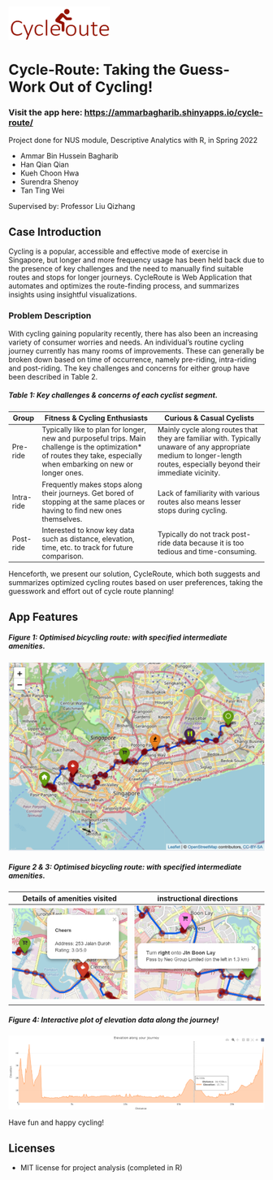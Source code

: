 <img src="https://github.com/AmmarBagharib/Cycle-Route/blob/main/images/cycle-route-logo.png" width="200" height="65" />

# Cycle-Route: Taking the Guess-Work Out of Cycling!

### Visit the app here: https://ammarbagharib.shinyapps.io/cycle-route/

Project done for NUS module, Descriptive Analytics with R, in Spring 2022

- Ammar Bin Hussein Bagharib
- Han Qian Qian
- Kueh Choon Hwa
- Surendra Shenoy
- Tan Ting Wei

Supervised by: Professor Liu Qizhang

## Case Introduction
Cycling is a popular, accessible and effective mode of exercise in Singapore, but longer and more frequency usage has been held back due to the presence of key challenges and the need to manually find suitable routes and stops for longer journeys. CycleRoute is Web Application that automates and optimizes the route-finding process, and summarizes insights using insightful visualizations.

### Problem Description

With cycling gaining popularity recently, there has also been an increasing variety of consumer worries and needs. An individual’s routine cycling journey currently has many rooms of improvements. These can generally be broken down based on time of occurrence, namely pre-riding, intra-riding and post-riding. The key challenges and concerns for either group have been described in Table 2.

##### Table 1: Key challenges & concerns of each cyclist segment.
| Group | Fitness & Cycling Enthusiasts |	Curious & Casual Cyclists |
| --- | --- | --- |
| Pre-ride | Typically like to plan for longer, new and purposeful trips. Main challenge is the optimization* of routes they take, especially when embarking on new or longer ones. | Mainly cycle along routes that they are familiar with. Typically unaware of any appropriate medium to longer-length routes, especially beyond their immediate vicinity. |
| Intra-ride | Frequently makes stops along their journeys. Get bored of stopping at the same places or having to find new ones themselves. | Lack of familiarity with various routes also means lesser stops during cycling. |
| Post-ride | Interested to know key data such as distance, elevation, time, etc. to track for future comparison. | Typically do not track post-ride data because it is too tedious and time-consuming. |

Henceforth, we present our solution, CycleRoute, which both suggests and summarizes optimized cycling routes based on user preferences, taking the guesswork and effort out of cycle route planning!

## App Features

##### Figure 1: Optimised bicycling route: with specified intermediate amenities.
<img src="https://github.com/AmmarBagharib/Cycle-Route/blob/main/images/route-1.png" />

##### Figure 2 & 3: Optimised bicycling route: with specified intermediate amenities.
Details of amenities visited |  instructional directions |
:-------------------------:|:-------------------------:
![](https://github.com/AmmarBagharib/Cycle-Route/blob/main/images/route-3.png)  |  ![](https://github.com/AmmarBagharib/Cycle-Route/blob/main/images/route-4.png)


##### Figure 4: Interactive plot of elevation data along the journey!
<img src="https://github.com/AmmarBagharib/Cycle-Route/blob/main/images/route-5.png" />

Have fun and happy cycling!

## Licenses
- MIT license for project analysis (completed in R)
